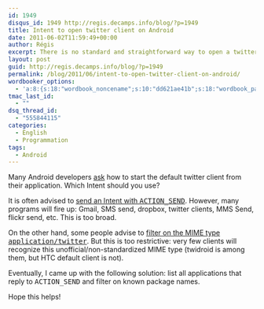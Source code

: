 ```yaml
---
id: 1949
disqus_id: 1949 http://regis.decamps.info/blog/?p=1949
title: Intent to open twitter client on Android
date: 2011-06-02T11:59:49+00:00
author: Régis
excerpt: There is no standard and straightforward way to open a twitter client on Android from your application. Here is how I do.
layout: post
guid: http://regis.decamps.info/blog/?p=1949
permalink: /blog/2011/06/intent-to-open-twitter-client-on-android/
wordbooker_options:
  - 'a:8:{s:18:"wordbook_noncename";s:10:"dd621ae41b";s:18:"wordbook_page_post";s:4:"-100";s:18:"wordbook_orandpage";s:1:"2";s:23:"wordbook_default_author";s:1:"1";s:23:"wordbook_extract_length";s:3:"256";s:19:"wordbook_actionlink";s:3:"300";s:18:"wordbook_attribute";s:0:"";s:29:"wordbooker_status_update_text";s:33:"New blog post :  %title% - %link%";}'
tmac_last_id:
  - ""
dsq_thread_id:
  - "555844115"
categories:
  - English
  - Programmation
tags:
  - Android
---
```

Many Android developers [ask](http://stackoverflow.com/questions/2077008/android-intent-for-twitter-application) how to start the default twitter client from their application. Which Intent should you use?

It is often advised to [send an Intent with <tt>ACTION_SEND</tt>](http://stackoverflow.com/questions/2077008/android-intent-for-twitter-application/2077361#2077361). However, many programs will fire up: Gmail, SMS send, dropbox, twitter clients, MMS Send, flickr send, etc. This is too broad.

On the other hand, some people advise to [filter on the MIME type <tt>application/twitter</tt>](http://stackoverflow.com/questions/2077008/android-intent-for-twitter-application/2147163#2147163). But this is too restrictive: very few clients will recognize this unofficial/non-standardized MIME type (twidroid is among them, but HTC default client is not).

Eventually, I came up with the following solution: list all applications that reply to <tt>ACTION_SEND</tt> and filter on known package names.



Hope this helps!
